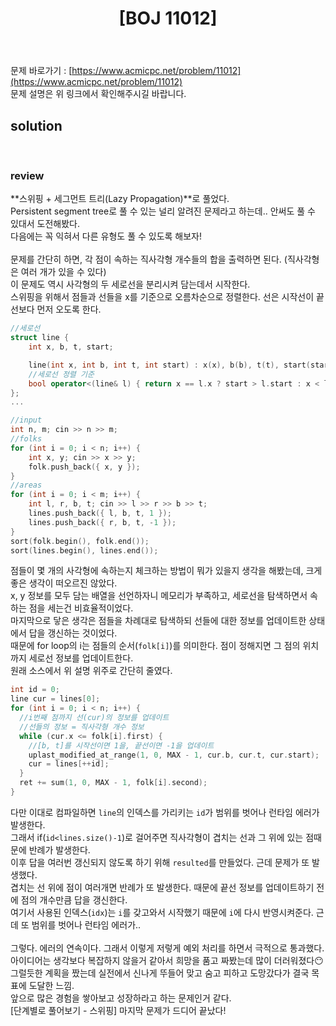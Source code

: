 ﻿---
toc: true
title:  "[BOJ 11012]"
last_modified_at:   2020-08-22
excerpt: "Egg"
categories: PS2020
image: "/images/11012.png"
sitemap :
  changefreq : weekly
  priority : 1.0
---

문제 바로가기 : [https://www.acmicpc.net/problem/11012](https://www.acmicpc.net/problem/11012)<br>
문제 설명은 위 링크에서 확인해주시길 바랍니다.
<br>
## solution
<script src="https://gist.github.com/yooniversal/f467a35564ee88bcd774990e39a26a5f.js"></script>
<br>

### review
**스위핑 + 세그먼트 트리(Lazy Propagation)**로 풀었다.<br>
Persistent segment tree로 풀 수 있는 널리 알려진 문제라고 하는데.. 안써도 풀 수 있대서 도전해봤다.<br>
다음에는 꼭 익혀서 다른 유형도 풀 수 있도록 해보자!<br>
<br>
문제를 간단히 하면, 각 점이 속하는 직사각형 개수들의 합을 출력하면 된다. (직사각형은 여러 개가 있을 수 있다)<br>
이 문제도 역시 사각형의 두 세로선을 분리시켜 담는데서 시작한다.<br>
스위핑을 위해서 점들과 선들을 x를 기준으로 오름차순으로 정렬한다. 선은 시작선이 끝선보다 먼저 오도록 한다.<br>
```cpp
//세로선
struct line {
    int x, b, t, start;

    line(int x, int b, int t, int start) : x(x), b(b), t(t), start(start) {}
    //세로선 정렬 기준
    bool operator<(line& l) { return x == l.x ? start > l.start : x < l.x; }
};
...

//input
int n, m; cin >> n >> m;
//folks
for (int i = 0; i < n; i++) {
    int x, y; cin >> x >> y;
    folk.push_back({ x, y });
}
//areas
for (int i = 0; i < m; i++) {
    int l, r, b, t; cin >> l >> r >> b >> t;
    lines.push_back({ l, b, t, 1 });
    lines.push_back({ r, b, t, -1 });
}
sort(folk.begin(), folk.end());
sort(lines.begin(), lines.end());
```
점들이 몇 개의 사각형에 속하는지 체크하는 방법이 뭐가 있을지 생각을 해봤는데, 크게 좋은 생각이 떠오르진 않았다.<br>
x, y 정보를 모두 담는 배열을 선언하자니 메모리가 부족하고, 세로선을 탐색하면서 속하는 점을 세는건 비효율적이었다.<br>
마지막으로 닿은 생각은 점들을 차례대로 탐색하되 선들에 대한 정보를 업데이트한 상태에서 답을 갱신하는 것이었다.<br>
때문에 for loop의 i는 점들의 순서(`folk[i]`)를 의미한다. 점이 정해지면 그 점의 위치까지 세로선 정보를 업데이트한다.<br>
원래 소스에서 위 설명 위주로 간단히 줄였다.<br>
```cpp
int id = 0;
line cur = lines[0];
for (int i = 0; i < n; i++) {
  //i번째 점까지 선(cur)의 정보를 업데이트
  //선들의 정보 = 직사각형 개수 정보
  while (cur.x <= folk[i].first) {
    //[b, t]를 시작선이면 1을, 끝선이면 -1을 업데이트
    uplast_modified_at_range(1, 0, MAX - 1, cur.b, cur.t, cur.start);
    cur = lines[++id];
  }
  ret += sum(1, 0, MAX - 1, folk[i].second);
}
```
다만 이대로 컴파일하면 `line`의 인덱스를 가리키는 `id`가 범위를 벗어나 런타임 에러가 발생한다.<br>
그래서 if(`id<lines.size()-1`)로 걸어주면 직사각형이 겹치는 선과 그 위에 있는 점때문에 반례가 발생한다.<br>
이후 답을 여러번 갱신되지 않도록 하기 위해 `resulted`를 만들었다. 근데 문제가 또 발생했다.<br>
겹치는 선 위에 점이 여러개면 반례가 또 발생한다. 때문에 끝선 정보를 업데이트하기 전에 점의 개수만큼 답을 갱신한다.<br>
여기서 사용된 인덱스(`idx`)는 `i`를 갖고와서 시작했기 때문에 `i`에 다시 반영시켜준다. 근데 또 범위를 벗어나 런타임 에러가..<br>
<br>
그렇다. 에러의 연속이다. 그래서 이렇게 저렇게 예외 처리를 하면서 극적으로 통과했다.<br>
아이디어는 생각보다 복잡하지 않을거 같아서 희망을 품고 짜봤는데 많이 더러워졌다😶<br>
그럴듯한 계획을 짰는데 실전에서 신나게 뚜들어 맞고 숨고 피하고 도망갔다가 결국 목표에 도달한 느낌.<br>
앞으로 많은 경험을 쌓아보고 성장하라고 하는 문제인거 같다.
<br>
[단계별로 풀어보기 - 스위핑] 마지막 문제가 드디어 끝났다!

<script src="https://utteranc.es/client.js"
        repo="yooniversal/blog-comments"
        issue-term="pathname"
        theme="github-light"
        crossorigin="anonymous"
        async>
</script>
